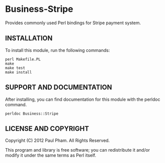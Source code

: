 # Business-Stripe

Provides commonly used Perl bindings for Stripe payment system.

## INSTALLATION

To install this module, run the following commands:

    perl Makefile.PL
    make
    make test
    make install


## SUPPORT AND DOCUMENTATION

After installing, you can find documentation for this module with the
perldoc command.

    perldoc Business::Stripe


## LICENSE AND COPYRIGHT

Copyright (C) 2012 Paul Pham. All Rights Reserved.

This program and library is free software; 
you can redistribute it and/or modify it under the same terms as Perl itself.
